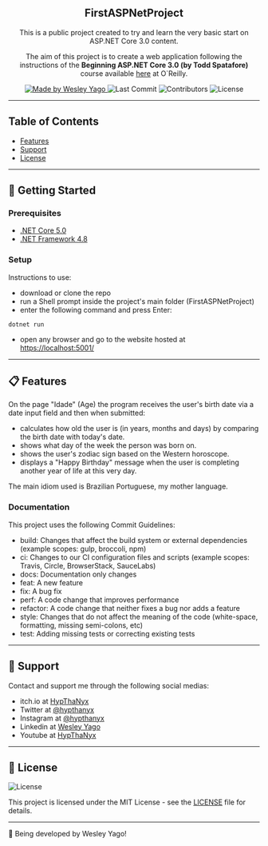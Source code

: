 <h2 align="center">
  FirstASPNetProject
</h2>

<p align="center">
  This is a public project created to try and learn the very basic start on ASP.NET Core 3.0 content.
</p>
<p align="center">
  The aim of this project is to create a web application following the instructions of the <b>Beginning ASP.NET Core 3.0 (by Todd Spatafore)</b> course available <a href="https://learning.oreilly.com/videos/beginning-asp-net-core/9781789619355/">here</a> at O`Reilly.
</p>

<p align="center">
  <a href="https://github.com/WesleyYS">
    <img alt="Made by Wesley Yago" src="https://img.shields.io/badge/made%20by-Wesley%20Yago-orange">
  </a>

  <img alt="Last Commit" src="https://img.shields.io/github/last-commit/WesleyYS/FirstASPNetProject">

  <img alt="Contributors" src="https://img.shields.io/github/contributors/WesleyYS/FirstASPNetProject">

  <img alt="License" src="https://img.shields.io/badge/license-MIT-orange">
</p>

---

## Table of Contents

<ul>
  <li><a href="#-features">Features</a></li>
  <li><a href="#-support">Support</a></li>
  <li><a href="#-license">License</a></li>
</ul>

---

## 🚀 Getting Started

### Prerequisites

- [.NET Core 5.0](https://dotnet.microsoft.com/download/dotnet/5.0)
- [.NET Framework 4.8](https://dotnet.microsoft.com/download/dotnet-framework/net48)

### Setup

Instructions to use:
- download or clone the repo
- run a Shell prompt inside the project's main folder (FirstASPNetProject)
- enter the following command and press Enter:

```
dotnet run
```

- open any browser and go to the website hosted at [https://localhost:5001/](https://localhost:5001/)

---

## 📋 Features

On the page "Idade" (Age) the program receives the user's birth date via a date input field and then when submitted:
- calculates how old the user is (in years, months and days) by comparing the birth date with today's date.
- shows what day of the week the person was born on.
- shows the user's zodiac sign based on the Western horoscope.
- displays a "Happy Birthday" message when the user is completing another year of life at this very day.

The main idiom used is Brazilian Portuguese, my mother language.

### Documentation

This project uses the following Commit Guidelines:

- build: Changes that affect the build system or external dependencies (example scopes: gulp, broccoli, npm)
- ci: Changes to our CI configuration files and scripts (example scopes: Travis, Circle, BrowserStack, SauceLabs)
- docs: Documentation only changes
- feat: A new feature
- fix: A bug fix
- perf: A code change that improves performance
- refactor: A code change that neither fixes a bug nor adds a feature
- style: Changes that do not affect the meaning of the code (white-space, formatting, missing semi-colons, etc)
- test: Adding missing tests or correcting existing tests

---

## 📌 Support

Contact and support me through the following social medias:

- itch.io at [HypThaNyx](https://hypthanyx.itch.io/)
- Twitter at [@hypthanyx](https://twitter.com/hypthanyx)
- Instagram at [@hypthanyx](https://www.instagram.com/hypthanyx/)
- Linkedin at [Wesley Yago](https://www.linkedin.com/in/wesley-yago-da-silva/)
- Youtube at [HypThaNyx](https://www.youtube.com/channel/UC_x5u0TqJWN4O3GMwZRWkrg)

---

## 📝 License

<img alt="License" src="https://img.shields.io/badge/license-MIT-%2304D361">

This project is licensed under the MIT License - see the [LICENSE](LICENSE) file for details.

---

🧰 Being developed by Wesley Yago!
